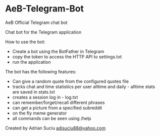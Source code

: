 # AeB-Telegram-Bot
AeB Official Telegram chat bot

Chat bot for the Telegram application

How to use the bot:
- Create a bot using the BotFather in Telegram
- copy the token to access the HTTP API to settings.txt
- run the application

The bot has the following features:
- Can give a random quote from the configured quotes file
- tracks chat and time statistics per user alltime and daily - alltime stats are saved in stats.txt
- creates a session log in - log.txt
- can remember/forget/recall different phrases
- can get a picture from a specified subreddit
- on the fly meme generator
- all commands can be seen using /help

Created by Adrian Suciu
adisuciu88@yahoo.com
